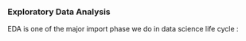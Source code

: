 ### Exploratory Data Analysis
 
EDA is one of the major import phase we do in data science life cycle :
